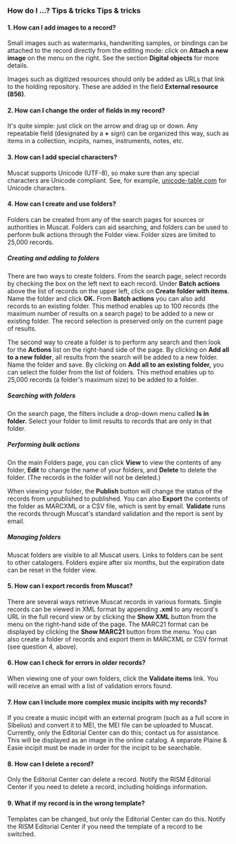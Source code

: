 ### How do I ...? Tips & tricks Tips & tricks

#### 1. How can I add images to a record?

Small images such as watermarks, handwriting samples, or bindings can be attached to the record directly from the editing mode: click on **Attach a new image** on the menu on the right. See the section **Digital objects** for more details.

Images such as digitized resources should only be added as URLs that link to the holding repository. These are added in the field **External resource (856)**.

#### 2. How can I change the order of fields in my record?

It's quite simple: just click on the arrow and drag up or down. Any repeatable field (designated by a **+** sign) can be organized this way, such as items in a collection, incipits, names, instruments, notes, etc.

#### 3. How can I add special characters?

Muscat supports Unicode (UTF-8), so make sure than any special characters are Unicode compliant. See, for example, [unicode-table.com](https://unicode-table.com/) for Unicode characters.

#### 4. How can I create and use folders?

Folders can be created from any of the search pages for sources or authorities in Muscat. Folders can aid searching, and folders can be used to perform bulk actions through the Folder view. Folder sizes are limited to 25,000 records.

##### Creating and adding to folders
There are two ways to create folders. From the search page, select records by checking the box on the left next to each record. Under **Batch actions** above the list of records on the upper left, click on **Create folder with items**. Name the folder and click **OK.** From **Batch actions** you can also add records to an existing folder. This method enables up to 100 records (the maximum number of results on a search page) to be added to a new or existing folder. The record selection is preserved only on the current page of results.

The second way to create a folder is to perform any search and then look for the **Actions** list on the right-hand side of the page. By clicking on **Add all to a new folder**, all results from the search will be added to a new folder. Name the folder and save. By clicking on **Add all to an existing folder,** you can select the folder from the list of folders. This method enables up to 25,000 records (a folder's maximum size) to be added to a folder.

##### Searching with folders

On the search page, the filters include a drop-down menu called **Is in folder.** Select your folder to limit results to records that are only in that folder.

##### Performing bulk actions

On the main Folders page, you can click **View** to view the contents of any folder, **Edit** to change the name of your folders, and **Delete** to delete the folder. (The records in the folder will not be deleted.)

When viewing your folder, the **Publish** button will change the status of the records from unpublished to published. You can also **Export** the contents of the folder as MARCXML or a CSV file, which is sent by email. **Validate** runs the records through Muscat's standard validation and the report is sent by email.

##### Managing folders

Muscat folders are visible to all Muscat users. Links to folders can be sent to other catalogers. Folders expire after six months, but the expiration date can be reset in the folder view.

#### 5. How can I export records from Muscat?

There are several ways retrieve Muscat records in various formats. Single records can be viewed in XML format by appending **.xml** to any record's URL in the full record view or by clicking the **Show XML** button from the menu on the right-hand side of the page. The MARC21 format can be displayed by clicking the **Show MARC21** button from the menu. You can also create a folder of records and export them in MARCXML or CSV format (see question 4, above).

#### 6. How can I check for errors in older records?

When viewing one of your own folders, click the **Validate items** link. You will receive an email with a list of validation errors found.

#### 7. How can I include more complex music incipits with my records?

If you create a music incipit with an external program (such as a full score in Sibelius) and convert it to MEI, the MEI file can be uploaded to Muscat. Currently, only the Editorial Center can do this; contact us for assistance. This will be displayed as an image in the online catalog. A separate Plaine & Easie incipit must be made in order for the incipit to be searchable.

#### 8. How can I delete a record?

Only the Editorial Center can delete a record. Notify the RISM Editorial Center if you need to delete a record, including holdings information.

#### 9. What if my record is in the wrong template?

Templates can be changed, but only the Editorial Center can do this. Notify the RISM Editorial Center if you need the template of a record to be switched.
